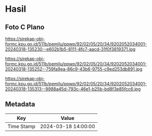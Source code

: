 # Hasil

## Foto C Plano

https://sirekap-obj-formc.kpu.go.id/511b/pemilu/ppwp/92/02/05/20/34/9202052034001-20240318-135230--e602b1b5-8111-4fc7-aacd-31f0f3819371.jpg

https://sirekap-obj-formc.kpu.go.id/511b/pemilu/ppwp/92/02/05/20/34/9202052034001-20240318-135252--759fa9ea-86c9-43b6-9755-c9ed253db891.jpg

https://sirekap-obj-formc.kpu.go.id/511b/pemilu/ppwp/92/02/05/20/34/9202052034001-20240318-135313--9988a45d-793c-46e1-b25b-bd8f3e85fcc6.jpg


## Metadata

| Key        | Value               |
| ---------- | ------------------- |
| Time Stamp | 2024-03-18 14:00:00 |



